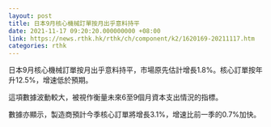 ```yaml
---
layout: post
title: 日本9月核心機械訂單按月出乎意料持平
date: 2021-11-17 09:20:20.000000000 +08:00
link: https://news.rthk.hk/rthk/ch/component/k2/1620169-20211117.htm
categories: rthk
---
```


日本9月核心機械訂單按月出乎意料持平，市場原先估計增長1.8%。核心訂單按年升12.5%，增速低於預期。

這項數據波動較大，被視作衡量未來6至9個月資本支出情況的指標。

數據亦顯示，製造商預計今季核心訂單將增長3.1%，增速比前一季的0.7%加快。
